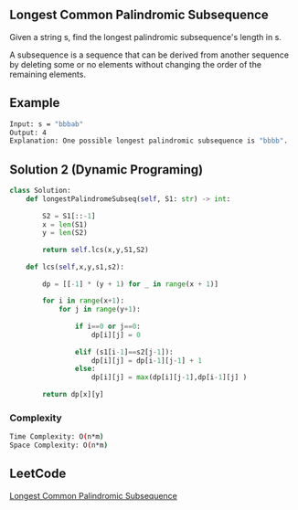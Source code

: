 ## Longest Common Palindromic Subsequence
Given a string s, find the longest palindromic subsequence's length in s.

A subsequence is a sequence that can be derived from another sequence by deleting some or no elements without changing the order of the remaining elements.
## Example
```bash
Input: s = "bbbab"
Output: 4
Explanation: One possible longest palindromic subsequence is "bbbb".

```

## Solution 2 (Dynamic Programing)

```Python
class Solution:
    def longestPalindromeSubseq(self, S1: str) -> int:
        
        S2 = S1[::-1]
        x = len(S1)
        y = len(S2)
        
        return self.lcs(x,y,S1,S2)
        
    def lcs(self,x,y,s1,s2):
        
        dp = [[-1] * (y + 1) for _ in range(x + 1)]
        
        for i in range(x+1):
            for j in range(y+1):
                    
                if i==0 or j==0:
                    dp[i][j] = 0
                
                elif (s1[i-1]==s2[j-1]):
                    dp[i][j] = dp[i-1][j-1] + 1
                else:
                    dp[i][j] = max(dp[i][j-1],dp[i-1][j] )  
            
        return dp[x][y]  
```
### Complexity
 
```bash
Time Complexity: O(n*m)
Space Complexity: O(n*m)
```

## LeetCode
[Longest Common Palindromic Subsequence](https://leetcode.com/problems/longest-palindromic-subsequence/)
